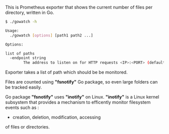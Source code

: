 
This is Prometheus exporter that shows the current number of files per directory, written in Go.


```bash
$ ./gowatch -h

Usage:
  ./gowatch [options] [path1 path2 ...]

Options:

list of paths
  -endpoint string
    	The address to listen on for HTTP requests <IP>:<PORT> (default "localhost:8800")
```

Exporter takes a list of path which should be be monitored.

Files are counted using __"fsnotify"__ Go package, so even large folders can be tracked easily.


Go package __"fsnotify"__ uses __"inotify"__ on Linux.
__"inotify"__ is a Linux kernel subsystem that provides a mechanism to efficently monitor filesystem events such as :
- creation, deletion, modification, accessing

of files or directories.



